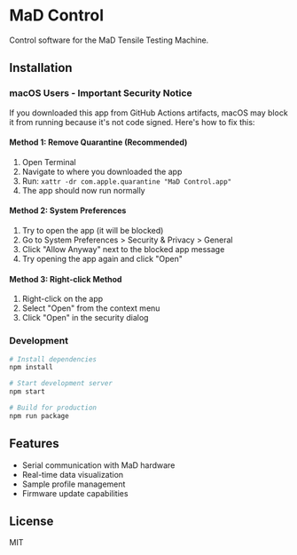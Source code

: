 # MaD Control

Control software for the MaD Tensile Testing Machine.

## Installation

### macOS Users - Important Security Notice

If you downloaded this app from GitHub Actions artifacts, macOS may block it from running because it's not code signed. Here's how to fix this:

#### Method 1: Remove Quarantine (Recommended)
1. Open Terminal
2. Navigate to where you downloaded the app
3. Run: `xattr -dr com.apple.quarantine "MaD Control.app"`
4. The app should now run normally

#### Method 2: System Preferences
1. Try to open the app (it will be blocked)
2. Go to System Preferences > Security & Privacy > General
3. Click "Allow Anyway" next to the blocked app message
4. Try opening the app again and click "Open"

#### Method 3: Right-click Method
1. Right-click on the app
2. Select "Open" from the context menu
3. Click "Open" in the security dialog

### Development

```bash
# Install dependencies
npm install

# Start development server
npm start

# Build for production
npm run package
```

## Features

- Serial communication with MaD hardware
- Real-time data visualization
- Sample profile management
- Firmware update capabilities

## License

MIT